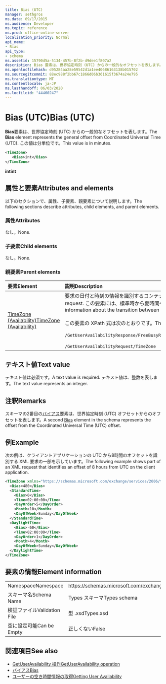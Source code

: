 ```yaml
---
title: Bias (UTC)
manager: sethgros
ms.date: 09/17/2015
ms.audience: Developer
ms.topic: reference
ms.prod: office-online-server
localization_priority: Normal
api_name:
- Bias
api_type:
- schema
ms.assetid: 15790d5a-5134-457b-8f2b-d9dee1f807a2
description: Bias 要素は、世界協定時刻 (UTC) からの一般的なオフセットを表します。 この値は分単位です。
ms.openlocfilehash: d95284aa28e59542d1a1ee40686163138b015702
ms.sourcegitcommit: 88ec988f2bb67c1866d06b361615f3674a24e795
ms.translationtype: MT
ms.contentlocale: ja-JP
ms.lasthandoff: 06/03/2020
ms.locfileid: "44460247"
---
```

# <a name="bias-utc"></a><span data-ttu-id="29cc2-104">Bias (UTC)</span><span class="sxs-lookup"><span data-stu-id="29cc2-104">Bias (UTC)</span></span>

<span data-ttu-id="29cc2-105">**Bias**要素は、世界協定時刻 (UTC) からの一般的なオフセットを表します。</span><span class="sxs-lookup"><span data-stu-id="29cc2-105">The **Bias** element represents the general offset from Coordinated Universal Time (UTC).</span></span> <span data-ttu-id="29cc2-106">この値は分単位です。</span><span class="sxs-lookup"><span data-stu-id="29cc2-106">This value is in minutes.</span></span> 
  
```xml
<TimeZone>
   <Bias>int</Bias>
</TimeZone>
```

<span data-ttu-id="29cc2-107">**int**</span><span class="sxs-lookup"><span data-stu-id="29cc2-107">**int**</span></span>

## <a name="attributes-and-elements"></a><span data-ttu-id="29cc2-108">属性と要素</span><span class="sxs-lookup"><span data-stu-id="29cc2-108">Attributes and elements</span></span>

<span data-ttu-id="29cc2-109">以下のセクションで、属性、子要素、親要素について説明します。</span><span class="sxs-lookup"><span data-stu-id="29cc2-109">The following sections describe attributes, child elements, and parent elements.</span></span>
  
### <a name="attributes"></a><span data-ttu-id="29cc2-110">属性</span><span class="sxs-lookup"><span data-stu-id="29cc2-110">Attributes</span></span>

<span data-ttu-id="29cc2-111">なし。</span><span class="sxs-lookup"><span data-stu-id="29cc2-111">None.</span></span>
  
### <a name="child-elements"></a><span data-ttu-id="29cc2-112">子要素</span><span class="sxs-lookup"><span data-stu-id="29cc2-112">Child elements</span></span>

<span data-ttu-id="29cc2-113">なし。</span><span class="sxs-lookup"><span data-stu-id="29cc2-113">None.</span></span>
  
### <a name="parent-elements"></a><span data-ttu-id="29cc2-114">親要素</span><span class="sxs-lookup"><span data-stu-id="29cc2-114">Parent elements</span></span>

|<span data-ttu-id="29cc2-115">**要素**</span><span class="sxs-lookup"><span data-stu-id="29cc2-115">**Element**</span></span>|<span data-ttu-id="29cc2-116">**説明**</span><span class="sxs-lookup"><span data-stu-id="29cc2-116">**Description**</span></span>|
|:-----|:-----|
|[<span data-ttu-id="29cc2-117">TimeZone (Availability)</span><span class="sxs-lookup"><span data-stu-id="29cc2-117">TimeZone (Availability)</span></span>](timezone-availability.md) <br/> | <span data-ttu-id="29cc2-118">要求の日付と時刻の情報を識別するコンテナー。</span><span class="sxs-lookup"><span data-stu-id="29cc2-118">The container that identifies the date-time information of the request.</span></span> <span data-ttu-id="29cc2-119">この要素には、標準時から夏時間への切り替えに関する情報が含まれます。</span><span class="sxs-lookup"><span data-stu-id="29cc2-119">This element contains information about the transition between standard time and daylight saving time.</span></span>  <br/><br/><span data-ttu-id="29cc2-120">この要素の XPath 式は次のとおりです。</span><span class="sxs-lookup"><span data-stu-id="29cc2-120">The following are the XPath expressions to this element:</span></span><br/><br/>   `/GetUserAvailabilityResponse/FreeBusyResponseArray/FreeBusyResponse/FreeBusyView/WorkingHours/TimeZone` <br/><br/>`/GetUserAvailabilityRequest/TimeZone` <br/> |
   
## <a name="text-value"></a><span data-ttu-id="29cc2-121">テキスト値</span><span class="sxs-lookup"><span data-stu-id="29cc2-121">Text value</span></span>

<span data-ttu-id="29cc2-122">テキスト値は必須です。</span><span class="sxs-lookup"><span data-stu-id="29cc2-122">A text value is required.</span></span> <span data-ttu-id="29cc2-123">テキスト値は、整数を表します。</span><span class="sxs-lookup"><span data-stu-id="29cc2-123">The text value represents an integer.</span></span>
  
## <a name="remarks"></a><span data-ttu-id="29cc2-124">注釈</span><span class="sxs-lookup"><span data-stu-id="29cc2-124">Remarks</span></span>

<span data-ttu-id="29cc2-125">スキーマの2番目の[バイアス](bias.md)要素は、世界協定時刻 (UTC) オフセットからのオフセットを表します。</span><span class="sxs-lookup"><span data-stu-id="29cc2-125">A second [Bias](bias.md) element in the schema represents the offset from the Coordinated Universal Time (UTC) offset.</span></span> 
  
## <a name="example"></a><span data-ttu-id="29cc2-126">例</span><span class="sxs-lookup"><span data-stu-id="29cc2-126">Example</span></span>

<span data-ttu-id="29cc2-127">次の例は、クライアントアプリケーションの UTC から8時間のオフセットを識別する XML 要求の一部を示しています。</span><span class="sxs-lookup"><span data-stu-id="29cc2-127">The following example shows part of an XML request that identifies an offset of 8 hours from UTC on the client application.</span></span>
  
```xml
<TimeZone xmlns="https://schemas.microsoft.com/exchange/services/2006/types">
  <Bias>480</Bias>
  <StandardTime>
    <Bias>0</Bias>
    <Time>02:00:00</Time>
    <DayOrder>5</DayOrder>
    <Month>10</Month>
    <DayOfWeek>Sunday</DayOfWeek>
  </StandardTime>
  <DaylightTime>
    <Bias>-60</Bias>
    <Time>02:00:00</Time>
    <DayOrder>1</DayOrder>
    <Month>4</Month>
    <DayOfWeek>Sunday</DayOfWeek>
  </DaylightTime>
</TimeZone>
```

## <a name="element-information"></a><span data-ttu-id="29cc2-128">要素の情報</span><span class="sxs-lookup"><span data-stu-id="29cc2-128">Element information</span></span>

|||
|:-----|:-----|
|<span data-ttu-id="29cc2-129">Namespace</span><span class="sxs-lookup"><span data-stu-id="29cc2-129">Namespace</span></span>  <br/> |https://schemas.microsoft.com/exchange/services/2006/types  <br/> |
|<span data-ttu-id="29cc2-130">スキーマ名</span><span class="sxs-lookup"><span data-stu-id="29cc2-130">Schema Name</span></span>  <br/> |<span data-ttu-id="29cc2-131">Types スキーマ</span><span class="sxs-lookup"><span data-stu-id="29cc2-131">Types schema</span></span>  <br/> |
|<span data-ttu-id="29cc2-132">検証ファイル</span><span class="sxs-lookup"><span data-stu-id="29cc2-132">Validation File</span></span>  <br/> |<span data-ttu-id="29cc2-133">型 .xsd</span><span class="sxs-lookup"><span data-stu-id="29cc2-133">Types.xsd</span></span>  <br/> |
|<span data-ttu-id="29cc2-134">空に設定可能</span><span class="sxs-lookup"><span data-stu-id="29cc2-134">Can be Empty</span></span>  <br/> |<span data-ttu-id="29cc2-135">正しくない</span><span class="sxs-lookup"><span data-stu-id="29cc2-135">False</span></span>  <br/> |
   
## <a name="see-also"></a><span data-ttu-id="29cc2-136">関連項目</span><span class="sxs-lookup"><span data-stu-id="29cc2-136">See also</span></span>

- [<span data-ttu-id="29cc2-137">GetUserAvailability 操作</span><span class="sxs-lookup"><span data-stu-id="29cc2-137">GetUserAvailability operation</span></span>](getuseravailability-operation.md)  
- [<span data-ttu-id="29cc2-138">バイアス</span><span class="sxs-lookup"><span data-stu-id="29cc2-138">Bias</span></span>](bias.md)
- [<span data-ttu-id="29cc2-139">ユーザーの空き時間情報の取得</span><span class="sxs-lookup"><span data-stu-id="29cc2-139">Getting User Availability</span></span>](https://msdn.microsoft.com/library/d4133fcb-9b0f-4e6b-aadf-a389da83516a%28Office.15%29.aspx)

